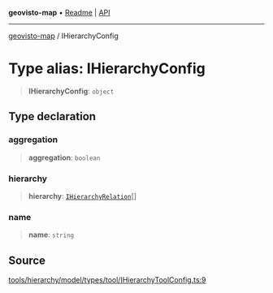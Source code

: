 **geovisto-map** • [Readme](../README.md) \| [API](../globals.md)

***

[geovisto-map](../README.md) / IHierarchyConfig

# Type alias: IHierarchyConfig

> **IHierarchyConfig**: `object`

## Type declaration

### aggregation

> **aggregation**: `boolean`

### hierarchy

> **hierarchy**: [`IHierarchyRelation`](IHierarchyRelation.md)[]

### name

> **name**: `string`

## Source

[tools/hierarchy/model/types/tool/IHierarchyToolConfig.ts:9](https://github.com/geovisto/geovisto-map/blob/5ee2cb5d45c19062fc8fc6beefa2848c076518b6/src/tools/hierarchy/model/types/tool/IHierarchyToolConfig.ts#L9)
